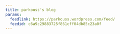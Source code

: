 ```yaml
---
title: parkouss's blog
params:
  feedlink: https://parkouss.wordpress.com/feed/
  feedid: c6a9c29883725f861cff04db85c23a0f
---
```

